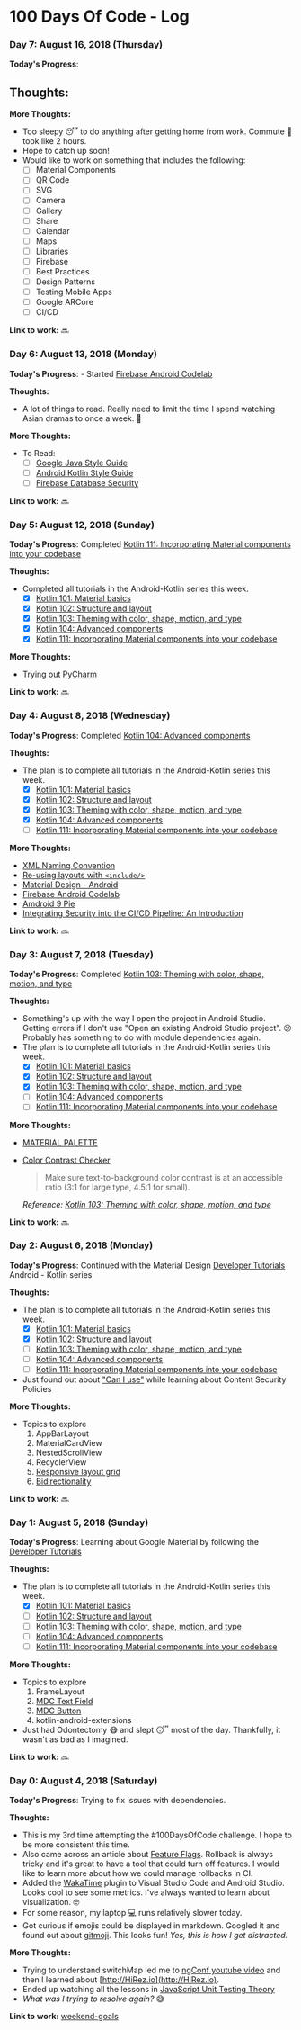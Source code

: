 # 100 Days Of Code - Log

### Day 7: August 16, 2018 (Thursday)

**Today's Progress**:

**Thoughts:**
-

**More Thoughts:**
- Too sleepy :sleeping: to do anything after getting home from work. Commute :bus: took like 2 hours.
- Hope to catch up soon!
- Would like to work on something that includes the following:
    - [ ] Material Components
    - [ ] QR Code
    - [ ] SVG
    - [ ] Camera
    - [ ] Gallery
    - [ ] Share
    - [ ] Calendar
    - [ ] Maps
    - [ ] Libraries
    - [ ] Firebase
    - [ ] Best Practices
    - [ ] Design Patterns
    - [ ] Testing Mobile Apps
    - [ ] Google ARCore
    - [ ] CI/CD

**Link to work:** :soon:

### Day 6: August 13, 2018 (Monday)

**Today's Progress**: - Started [Firebase Android Codelab](https://codelabs.developers.google.com/codelabs/firebase-android/#0)

**Thoughts:**
- A lot of things to read. Really need to limit the time I spend watching Asian dramas to once a week. :see_no_evil:

**More Thoughts:**
- To Read:
    - [ ] [Google Java Style Guide](https://google.github.io/styleguide/javaguide.html)
    - [ ] [Android Kotlin Style Guide](https://android.github.io/kotlin-guides/style.html)
    - [ ] [Firebase Database Security](https://firebase.google.com/docs/database/security/#section-overview)

**Link to work:** :soon:

### Day 5: August 12, 2018 (Sunday)

**Today's Progress**: Completed [Kotlin 111: Incorporating Material components into your codebase](https://codelabs.developers.google.com/codelabs/mdc-111-kotlin/#0)

**Thoughts:**
- Completed all tutorials in the Android-Kotlin series this week.
    - [x] [Kotlin 101: Material basics](https://codelabs.developers.google.com/codelabs/mdc-101-kotlin/#1)
    - [x] [Kotlin 102: Structure and layout](https://codelabs.developers.google.com/codelabs/mdc-102-kotlin/#0)
    - [x] [Kotlin 103: Theming with color, shape, motion, and type](https://codelabs.developers.google.com/codelabs/mdc-103-kotlin/#0)
    - [x] [Kotlin 104: Advanced components](https://codelabs.developers.google.com/codelabs/mdc-104-kotlin/#0)
    - [x] [Kotlin 111: Incorporating Material components into your codebase](https://codelabs.developers.google.com/codelabs/mdc-111-kotlin/#0)

**More Thoughts:**
- Trying out [PyCharm](https://www.jetbrains.com/pycharm/)

**Link to work:** :soon:

### Day 4: August 8, 2018 (Wednesday)

**Today's Progress**: Completed [Kotlin 104: Advanced components](https://codelabs.developers.google.com/codelabs/mdc-104-kotlin/#0)

**Thoughts:**

- The plan is to complete all tutorials in the Android-Kotlin series this week.
    - [x] [Kotlin 101: Material basics](https://codelabs.developers.google.com/codelabs/mdc-101-kotlin/#1)
    - [x] [Kotlin 102: Structure and layout](https://codelabs.developers.google.com/codelabs/mdc-102-kotlin/#0)
    - [x] [Kotlin 103: Theming with color, shape, motion, and type](https://codelabs.developers.google.com/codelabs/mdc-103-kotlin/#0)
    - [x] [Kotlin 104: Advanced components](https://codelabs.developers.google.com/codelabs/mdc-104-kotlin/#0)
    - [ ] [Kotlin 111: Incorporating Material components into your codebase](https://codelabs.developers.google.com/codelabs/mdc-111-kotlin/#0)

**More Thoughts:**

- [XML Naming Convention](https://jeroenmols.com/blog/2016/03/07/resourcenaming/)
- [Re-using layouts with `<include/>`](https://developer.android.com/training/improving-layouts/reusing-layouts)
- [Material Design - Android](https://material.io/develop/android/)
- [Firebase Android Codelab](https://codelabs.developers.google.com/codelabs/firebase-android/#0)
- [Amdroid 9 Pie](https://www.android.com/versions/pie-9-0/)
- [Integrating Security into the CI/CD Pipeline: An Introduction](https://mattboegner.com/secure_cicd_pipeline_1/)

**Link to work:** :soon:

### Day 3: August 7, 2018 (Tuesday)

**Today's Progress**: Completed [Kotlin 103: Theming with color, shape, motion, and type](https://codelabs.developers.google.com/codelabs/mdc-103-kotlin/#0)

**Thoughts:**

- Something's up with the way I open the project in Android Studio. Getting errors if I don't use "Open an existing Android Studio project". :confused: Probably has something to do with module dependencies again.
- The plan is to complete all tutorials in the Android-Kotlin series this week.
    - [x] [Kotlin 101: Material basics](https://codelabs.developers.google.com/codelabs/mdc-101-kotlin/#1)
    - [x] [Kotlin 102: Structure and layout](https://codelabs.developers.google.com/codelabs/mdc-102-kotlin/#0)
    - [x] [Kotlin 103: Theming with color, shape, motion, and type](https://codelabs.developers.google.com/codelabs/mdc-103-kotlin/#0)
    - [ ] [Kotlin 104: Advanced components](https://codelabs.developers.google.com/codelabs/mdc-104-kotlin/#0)
    - [ ] [Kotlin 111: Incorporating Material components into your codebase](https://codelabs.developers.google.com/codelabs/mdc-111-kotlin/#0)

**More Thoughts:**

- [MATERIAL PALETTE](https://material.io/tools/color/#!/?view.left=0&view.right=0)
- [Color Contrast Checker](https://webaim.org/resources/contrastchecker/)
    > Make sure text-to-background color contrast is at an accessible ratio (3:1 for large type, 4.5:1 for small).
    
    *Reference: [Kotlin 103: Theming with color, shape, motion, and type](https://codelabs.developers.google.com/codelabs/mdc-103-kotlin/#2)*

**Link to work:** :soon:

### Day 2: August 6, 2018 (Monday)

**Today's Progress**: Continued with the Material Design [Developer Tutorials](https://material.io/collections/developer-tutorials/#android-kotlin) Android - Kotlin series

**Thoughts:**

- The plan is to complete all tutorials in the Android-Kotlin series this week.
    - [x] [Kotlin 101: Material basics](https://codelabs.developers.google.com/codelabs/mdc-101-kotlin/#1)
    - [x] [Kotlin 102: Structure and layout](https://codelabs.developers.google.com/codelabs/mdc-102-kotlin/#0)
    - [ ] [Kotlin 103: Theming with color, shape, motion, and type](https://codelabs.developers.google.com/codelabs/mdc-103-kotlin/#0)
    - [ ] [Kotlin 104: Advanced components](https://codelabs.developers.google.com/codelabs/mdc-104-kotlin/#0)
    - [ ] [Kotlin 111: Incorporating Material components into your codebase](https://codelabs.developers.google.com/codelabs/mdc-111-kotlin/#0)
- Just found out about ["Can I use"](https://caniuse.com/#search=csp) while learning about Content Security Policies

**More Thoughts:**

- Topics to explore
    1. AppBarLayout
    2. MaterialCardView
    3. NestedScrollView
    4. RecyclerView
    5. [Responsive layout grid](https://material.io/design/layout/responsive-layout-grid.html#)
    6. [Bidirectionality](https://material.io/design/usability/bidirectionality.html#)

**Link to work:** :soon:

### Day 1: August 5, 2018 (Sunday)

**Today's Progress**: Learning about Google Material by following the [Developer Tutorials](https://material.io/collections/developer-tutorials/#android-kotlin)

**Thoughts:**

- The plan is to complete all tutorials in the Android-Kotlin series this week.
    - [x] [Kotlin 101: Material basics](https://codelabs.developers.google.com/codelabs/mdc-101-kotlin/#1)
    - [ ] [Kotlin 102: Structure and layout](https://codelabs.developers.google.com/codelabs/mdc-102-kotlin/#0)
    - [ ] [Kotlin 103: Theming with color, shape, motion, and type](https://codelabs.developers.google.com/codelabs/mdc-103-kotlin/#0)
    - [ ] [Kotlin 104: Advanced components](https://codelabs.developers.google.com/codelabs/mdc-104-kotlin/#0)
    - [ ] [Kotlin 111: Incorporating Material components into your codebase](https://codelabs.developers.google.com/codelabs/mdc-111-kotlin/#0)

**More Thoughts:**

- Topics to explore
    1. FrameLayout
    2. [MDC Text Field](https://material.io/design/components/text-fields.html#)
    3. [MDC Button](https://material.io/design/components/buttons.html)
    4. kotlin-android-extensions
- Just had Odontectomy :mask: and slept :sleeping: most of the day. Thankfully, it wasn't as bad as I imagined.

**Link to work:** :soon:

### Day 0: August 4, 2018 (Saturday)

**Today's Progress**: Trying to fix issues with dependencies.

**Thoughts:** 

- This is my 3rd time attempting the #100DaysOfCode challenge. I hope to be more consistent this time.
- Also came across an article about [Feature Flags](https://www.sitepoint.com/how-to-use-feature-flags-in-continuous-integration/). Rollback is always tricky and it's great to have a tool that could turn off features. I would like to learn more about how we could manage rollbacks in CI.
- Added the [WakaTime](https://wakatime.com) plugin to Visual Studio Code and Android Studio. Looks cool to see some metrics. I've always wanted to learn about visualization. :nerd_face:
- For some reason, my laptop :computer: runs relatively slower today.
- Got curious if emojis could be displayed in markdown. Googled it and found out about [gitmoji](https://gitmoji.carloscuesta.me/). This looks fun! *Yes, this is how I get distracted.*

**More Thoughts:**

- Trying to understand switchMap led me to [ngConf youtube video](https://www.youtube.com/watch?v=rUZ9CjcaCEw) and then I learned about [http://HiRez.io](http://HiRez.io).
- Ended up watching all the lessons in [JavaScript Unit Testing Theory](https://school.hirez.io/courses/take/javascript-unit-testing-theory/lessons/4298910-episode-7-how-to-structure-your-tests)
- *What was I trying to resolve again?* :sweat_smile:

**Link to work:** [weekend-goals](https://iamsywid.github.io/weekend-goals/)
